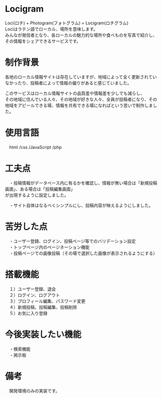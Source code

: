 # Locigram
  Loci(ロチ) + Photogram(フォトグラム) = Locigram(ロチグラム)   
  Lociはラテン語でローカル、場所を意味します。  
  みんなが発信者となり、各ローカルの魅力的な場所や食べものを写真で紹介し、その情報をシェアできるサービスです。  

# 制作背景
  各地のローカル情報サイトは存在していますが、地域によって全く更新されていなかったり、投稿者によって情報の偏りがあると感じていました。 
  
  このサービスはローカル情報サイトの品質差や情報差を少しでも減らし、  
  その地域に住んでいる人々、その地域が好きな人々、全員が投稿者になり、その地域をアピールできる場、情報を共有できる場になればという思いで制作しました。  

# 使用言語
　html /css /JavaScript /php
 
# 工夫点
　・投稿情報がデータベース内に有るかを確認し、情報が無い場合は「新規投稿画面」、ある場合は「投稿編集画面」  
   が出現するように設定しました。  
   
　・サイト自体はなるべくシンプルにし、投稿内容が映えるようにしました。  
 
# 苦労した点
　・ユーザー登録、ログイン、投稿ページ等でのバリデーション設定  
　・トップページ内のページネーション機能  
　・投稿ページでの画像投稿（その場で選択した画像が表示されるようにする）  

# 搭載機能
　１）ユーザー登録、退会  
　２）ログイン、ログアウト  
　３）プロフィール編集、パスワード変更  
　４）新規投稿、投稿編集、投稿削除  
　５）お気に入り登録  

# 今後実装したい機能　
　・検索機能  
　・掲示板  

# 備考
　開発環境のみの実装です。
